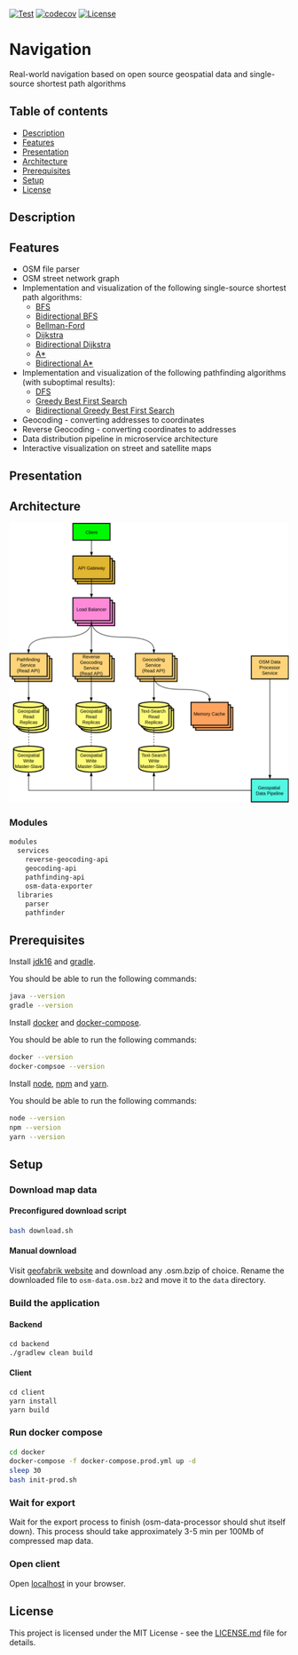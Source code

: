 [![Test](https://github.com/Nalhin/Navigation/actions/workflows/test.yml/badge.svg?branch=main)](https://github.com/Nalhin/Navigation/actions/workflows/test.yml)
[![codecov](https://codecov.io/gh/Nalhin/Navigation/branch/main/graph/badge.svg)](https://codecov.io/gh/Nalhin/Navigation)
[![License](https://img.shields.io/github/license/nalhin/Navigation)](LICENSE.md)

# Navigation

Real-world navigation based on open source geospatial data and single-source shortest path algorithms

## Table of contents
* [Description](#description)
* [Features](#features)
* [Presentation](#presentation)  
* [Architecture](#architecture)
* [Prerequisites](#prerequisites)
* [Setup](#setup)  
* [License](#license)

## Description

## Features

* OSM file parser
* OSM street network graph
* Implementation and visualization of the following single-source shortest path algorithms:
  * [BFS](backend/libraries/pathfinder/src/main/java/com/navigation/pathfinder/pathfinding/BFSPathfinder.java) 
  * [Bidirectional BFS](backend/libraries/pathfinder/src/main/java/com/navigation/pathfinder/pathfinding/BidirectionalBFSPathfinder.java)
  * [Bellman-Ford](backend/libraries/pathfinder/src/main/java/com/navigation/pathfinder/pathfinding/BellmanFordPathfinder.java)
  * [Dijkstra](backend/libraries/pathfinder/src/main/java/com/navigation/pathfinder/pathfinding/DijkstraPathfinder.java)
  * [Bidirectional Dijkstra](backend/libraries/pathfinder/src/main/java/com/navigation/pathfinder/pathfinding/BidirectionalDijkstraPathfinder.java)
  * [A*](backend/libraries/pathfinder/src/main/java/com/navigation/pathfinder/pathfinding/AStarPathfinder.java)
  * [Bidirectional A*](backend/libraries/pathfinder/src/main/java/com/navigation/pathfinder/pathfinding/BidirectionalAStarPathfinder.java)
* Implementation and visualization of the following pathfinding algorithms (with suboptimal results):
  * [DFS](backend/libraries/pathfinder/src/main/java/com/navigation/pathfinder/pathfinding/DFSPathfinder.java)
  * [Greedy Best First Search](backend/libraries/pathfinder/src/main/java/com/navigation/pathfinder/pathfinding/GreedyBestFirstSearchPathfinder.java)
  * [Bidirectional Greedy Best First Search](backend/libraries/pathfinder/src/main/java/com/navigation/pathfinder/pathfinding/BidirectionalGreedyBestFirstSearchPathfinder.java)
* Geocoding - converting addresses to coordinates
* Reverse Geocoding - converting coordinates to addresses
* Data distribution pipeline in microservice architecture
* Interactive visualization on street and satellite maps

## Presentation

## Architecture

<p align="center">
    <img src="architecture/architecture.png" alt="architecture"/>
</p>

### Modules

```
modules
  services 
    reverse-geocoding-api
    geocoding-api
    pathfinding-api
    osm-data-exporter
  libraries 
    parser
    pathfinder

```

## Prerequisites

Install [jdk16](https://www.oracle.com/java/technologies/javase-jdk16-downloads.html)
and [gradle](https://gradle.org/).

You should be able to run the following commands:
```bash
java --version
gradle --version
```

Install [docker](https://docs.docker.com/install/) and [docker-compose](https://docs.docker.com/compose/). 

You should be able to run the following commands:
```bash
docker --version
docker-compsoe --version
```

Install [node](https://nodejs.org/en), [npm](https://www.npmjs.com) and [yarn](https://yarnpkg.com). 

You should be able to run the following commands:
```bash
node --version
npm --version
yarn --version
```

## Setup

### Download map data

#### Preconfigured download script

```bash
bash download.sh
```

#### Manual download

Visit [geofabrik website](http://download.geofabrik.de/europe) and download any .osm.bzip of choice.
Rename the downloaded file to ``osm-data.osm.bz2`` and move it to the `data` directory.

### Build the application

#### Backend

```
cd backend
./gradlew clean build 
```

#### Client

```
cd client
yarn install
yarn build
```

### Run docker compose

```bash
cd docker
docker-compose -f docker-compose.prod.yml up -d
sleep 30
bash init-prod.sh
```

### Wait for export

Wait for the export process to finish (osm-data-processor should shut itself down).
This process should take approximately 3-5 min per 100Mb of compressed map data.

### Open client

Open [localhost](http://localhost:3000) in your browser.

## License

This project is licensed under the MIT License - see the [LICENSE.md](LICENSE.md) file for details.

